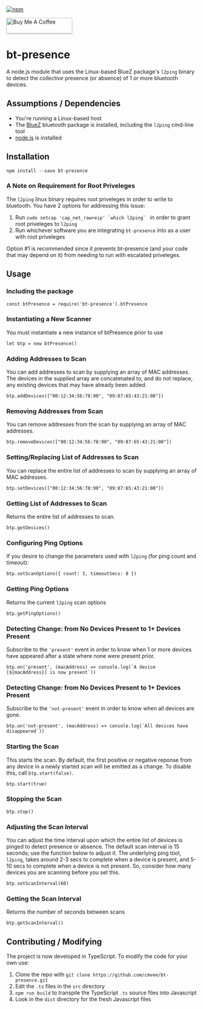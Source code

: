 [![npm](https://img.shields.io/npm/dt/bt-presence.svg)](https://www.npmjs.com/package/bt-presence)

<a href="https://www.buymeacoffee.com/cmvee"><img src="https://www.buymeacoffee.com/assets/img/custom_images/yellow_img.png" alt="Buy Me A Coffee" style="height: 41px !important;width: 174px !important;box-shadow: 0px 3px 2px 0px rgba(190, 190, 190, 0.5) !important;-webkit-box-shadow: 0px 3px 2px 0px rgba(190, 190, 190, 0.5) !important;" target="_blank"></a>

# bt-presence
A node.js module that uses the Linux-based BlueZ package's `l2ping` binary to detect the _collective_ presence (or absence) of 1 or more bluetooth devices.

## Assumptions / Dependencies
* You're running a Linux-based host
* The [BlueZ](http://www.bluez.org) bluetooth package is installed, including the `l2ping` cmd-line tool
* [node.js](nodejs.org) is installed

## Installation
`npm install --save bt-presence`

### A Note on Requirement for Root Priveleges

The `l2ping` linux binary requires root priveleges in order to write to bluetooth. You have 2 options for addressing this issue:
1. Run ``sudo setcap 'cap_net_raw+eip' `which l2ping` `` in order to grant root priveleges to `l2ping`
2. Run whichever software you are integrating `bt-presence` into as a user with root priveleges

Option #1 is recommended since it prevents bt-presence (and your code that may depend on it) from needing to run with escalated priveleges.

## Usage

### Including the package
`const btPresence = require('bt-presence').btPresence`

### Instantiating a New Scanner
You must instantiate a new instance of btPresence prior to use

`let btp = new btPresence()`

### Adding Addresses to Scan
You can add addresses to scan by supplying an array of MAC addresses. The devices in the supplied array are concatenated to, and do not replace, any existing devices that may have already been added.

`btp.addDevices(["00:12:34:56:78:90", "09:87:65:43:21:00"])`

### Removing Addresses from Scan
You can remove addresses from the scan by supplying an array of MAC addresses.

`btp.removeDevices(["00:12:34:56:78:90", "09:87:65:43:21:00"])`

### Setting/Replacing List of Addresses to Scan
You can replace the entire list of addresses to scan by supplying an array of MAC addresses.

`btp.setDevices(["00:12:34:56:78:90", "09:87:65:43:21:00"])`

### Getting List of Addresses to Scan
Returns the entire list of addresses to scan.

`btp.getDevices()`

### Configuring Ping Options
If you desire to change the parameters used with `l2ping` (for ping count and timeout):

`btp.setScanOptions({ count: 3, timeoutSecs: 8 })`

### Getting Ping Options
Returns the current `l2ping` scan options

`btp.getPingOptions()`

### Detecting Change: from No Devices Present to 1+ Devices Present
Subscribe to the `'present'` event in order to know when 1 or more devices have appeared after a state where none were present prior.

``btp.on('present', (macAddress) => console.log(`A device [${macAddress}] is now present`))``

### Detecting Change: from No Devices Present to 1+ Devices Present
Subscribe to the `'not-present'` event in order to know when all devices are gone.

``btp.on('not-present', (macAddress) => console.log(`All devices have disappeared`))``

### Starting the Scan
This starts the scan. By default, the first positive or negative reponse from any device in a newly started scan will be emitted as a change. To disable this, call `btp.start(false)`.

`btp.start(true)`

### Stopping the Scan

`btp.stop()`

### Adjusting the Scan Interval
You can adjust the time interval upon which the entire list of devices is pinged to detect presence or absence. The default scan interval is 15 seconds; use the function below to adjust it. The underlying ping tool, `l2ping`, takes around 2-3 secs to complete when a device is present, and 5-10 secs to complete when a device is not present. So, consider how many devices you are scanning before you set this.

`btp.setScanInterval(60)`

### Getting the Scan Interval
Returns the number of seconds between scans

`btp.getScanInterval()`

## Contributing / Modifying
The project is now developed in TypeScript. To modify the code for your own use:

1. Clone the repo with `git clone https://github.com/cmvee/bt-presence.git`
2. Edit the `.ts` files in the `src` directory
3. `npm run build` to transpile the TypeScript `.ts` source files into Javascript
4. Look in the `dist` directory for the fresh Javascript files
